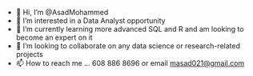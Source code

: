 - 👋 Hi, I’m @AsadMohammed
- 👀 I’m interested in a Data Analyst opportunity
- 🌱 I’m currently learning more advanced SQL and R and am looking to become an expert on it
- 💞️ I’m looking to collaborate on any data science or research-related projects
- 📫 How to reach me ... 608 886 8696 or email masad021@gmail.com

<!---
AsadMohammed/AsadMohammed is a ✨ special ✨ repository because its `README.md` (this file) appears on your GitHub profile.
You can click the Preview link to take a look at your changes.
--->

